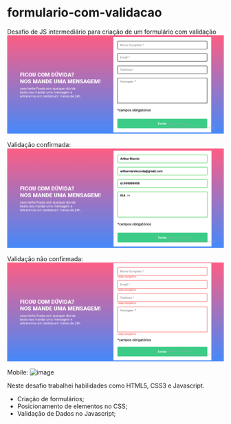 # formulario-com-validacao
Desafio de JS intermediário para criação de um formulário com validação
![image](./src/images/Design-final.png)

Validação confirmada:
![image](./src/images/Design-final-validado.png)

Validação não confirmada:
![image](./src/images/Design-final-invalidado.png)

Mobile:
![image](./src/images/)

Neste desafio trabalhei habilidades como HTML5, CSS3 e Javascript.
- Criação de formulários;
- Posicionamento de elementos no CSS;
- Validação de Dados no Javascript;